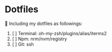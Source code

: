 # Dotfiles

🧙 Including my dotfiles as followings: 

1. [ ] Terminal: oh-my-zsh/plugins/alias/iterms2
2. [ ] Npm: nrm/nvm/registry
3. [ ] Git: ssh
